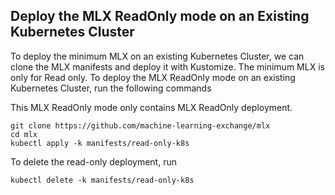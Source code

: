 
## Deploy the MLX ReadOnly mode on an Existing Kubernetes Cluster

To deploy the minimum MLX on an existing Kubernetes Cluster, we can clone the MLX manifests and deploy it with Kustomize. The minimum MLX is only for Read only. To deploy the MLX ReadOnly mode on an existing Kubernetes Cluster, run the following commands

This MLX ReadOnly mode only contains MLX ReadOnly deployment.

```shell
git clone https://github.com/machine-learning-exchange/mlx
cd mlx
kubectl apply -k manifests/read-only-k8s
```

To delete the read-only deployment, run
```
kubectl delete -k manifests/read-only-k8s
```

